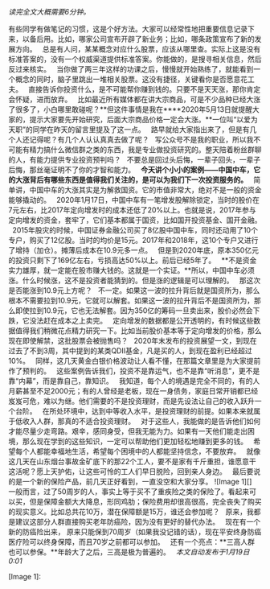 *读完全文大概需要6分钟。*
  
有些同学有做笔记的习惯，这是个好方法。大家可以经常性地把重要信息记录下来，以备后用。比如，哪家公司宣布开辟了新业务；比如，哪条政策宣布了新的发展方向。
 
总是有人问，某某概念对应什么股票，应该从哪里查。实际上这是没有标准答案的，没有一个权威渠道提供标准答案。你能做的，是搜寻相关信息，然后反过来核实。
 
当你做了两三年这样的功课之后，慢慢就开始熟练了，就能看到一个概念的同时，脑子里跳出一堆相关股票。这没有捷径，关键看你是否愿意花工夫。
 
直接告诉你投资什么，是不可能帮你赚到钱的。只要不是天天涨，那你肯定会怀疑，进而放弃。
 
比如最近所有媒体都在讲大宗商品，可是不少品种已经大涨了很多了，小白哪里敢碰呢？**但这件事情是我在****2020年5月13日就提醒大家的，提示大家要先开始研究，后面大宗商品价格一定会大涨。**一位叫“以爱为天职”的同学在昨天的留言里提及了这一点。
 
路早就给大家指出来了，但是有几个人还记得呢？有几个人认认真真去做了呢？
 
写公众号不是我的职业，所以我不可能有精力搞什么微信群之类的东西，我是专业做投资研究的。整天陪着粉丝群聊的人，有能力提供专业投资预判吗？
 
不要总是回过头后悔，一辈子回头，一辈子后悔，那丝毫证明不了你的才智和能力。
 
**今天讲个小小的案例——中国中车，它的大涨背后有哪些东西是值得我们关注的，是可以为我们下一次投资服务的。**
 
简单讲，中国中车的大涨其实是为解救国资。它的市值非常大，绝对不是一般的资金能够撬动的。
 
2020年1月17日，中国中车有一笔增发股解除锁定，当时的股价在7元左右，比2017年定向增发时的成本还低了20%以上。也就是说，2017年参与定向增发的资金，套牢了，它们基本都属于国资，比如国开投资基金、国开金融。
 
2015年股灾的时候，中国证券金融公司买了8亿股中国中车，同时还动用了10个专户，购买了12亿股。当时的均价是15元。2017年和2018年，这10个专户又进行了增持（加仓）。摊薄后成本在10.9元多一点。
 
但是到2020年底，原本350亿元的投资只剩下了169亿左右，亏损高达50%以上。前后已经5年了。
 
**不是资金实力雄厚，就一定能在股市赚大钱的。这就是一个实证。**所以，中国中车必须涨。什么时候涨，这不是投资者能猜到的。但是涨的逻辑是可以理解的。
 
那这次是否能涨到10.9元上方呢？
 
不一定。如果这一波的拉升背后就是国资所为，那么根本不需要拉到10.9元，它就可以解套。如果这一波的拉升背后不是国资所为，那么即使拉到10.9元，它也无法解套。因为350亿的筹码一旦卖出来，股价必然会下跌，它没法赶在成本之上卖完。
 
定向增发的数据都是公开透明的，有时候这些数据值得我们稍微花点精力研究一下。比如当前股价基本等于定向增发的价格，那么现在即使解禁，这批股票会被抛售吗？
 
2020年末发布的投资展望一文，到现在过去了不到3周，其中提到的某类QDII基金，凡是买的人，到现在盈利已经超过10%。
 
同样，这几天黄金白银价格波动让人看不懂，在那篇文章里是为大家提前作了预判的。
 
这些案例告诉我们，投资不是靠运气，也不是靠“听消息”，更不是靠“内幕”，而是靠自己，靠知识。
 
我知道，每个人的境遇是完全不同的，有的人月薪甚至不足2000元；有的人曾经是老板，现在一身债务，家庭日常开销都已经岌岌可危，难以为继。他们需要的不是投资理财，而是先设法让自己的收入跃升一个台阶。
 
在所处环境中，达到中等收入水平，是投资理财的前提。如果本来就属于低收入人群，那真的不适合投资理财。
 
对于这些人，我能做的是告诉他们如何才能尽量少走弯路。艰辛，感同身受，但我无能为力。如果有一天他们能走出困境，那么现在学到的这些知识，一定可以帮助他们更加轻松地赚到更多的钱。
 
希望每个人都能幸福地生活，希望每个困境中的人都能坚持信念，不要放弃。
 
就像这几天在山东烟台事故金矿底下的那22个工人，要不是家有千斤重担，谁愿意干这活呢？愿上天护佑，让这些可怜的工人们早日脱险，回到亲人身边。
 
最后要说的是一个新的保险产品，前几天正好看到，一直没空和大家分享。
![Image 1][]
   
一般而言，过了50周岁的人，事实上等于买不了重疾险之类的保险了。看起来可以买，但是保障金额大大降息，形同鸡肋；保险费用却很高很高，完全丧失了购买的现实意义。比如总共花10万，潜在保障额是15万，谁还会参加呢？
 
原来，我都是建议这部分人群直接购买老年防癌险，因为没有更好的替代办法。
 
现在有一个新的防癌险出来， 原来只能保到70周岁（如果我没记错的话），现在平安终身防癌医疗险可以终身保障，而且70岁之前都可以参加。
 
还有一个亮点：**三高人群也可以参保。**年龄大了之后，三高是极为普遍的。
 
*本文自动发布于1月19日0:01*
  

[Image 1]: 